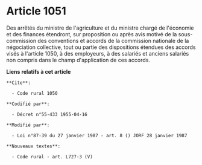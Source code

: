 # Article 1051

Des arrêtés du ministre de l'agriculture et du ministre chargé de l'économie et des finances étendront, sur proposition ou
après avis motivé de la sous-commission des conventions et accords de la commission nationale de la négociation collective,
tout ou partie des dispositions étendues des accords visés à l'article 1050, à des employeurs, à des salariés et anciens
salariés non compris dans le champ d'application de ces accords.

**Liens relatifs à cet article**

	**Cite**:

	  - Code rural 1050

	**Codifié par**:

	  - Décret n°55-433 1955-04-16

	**Modifié par**:

	  - Loi n°87-39 du 27 janvier 1987 - art. 8 () JORF 28 janvier 1987

	**Nouveaux textes**:

	  - Code rural - art. L727-3 (V)
